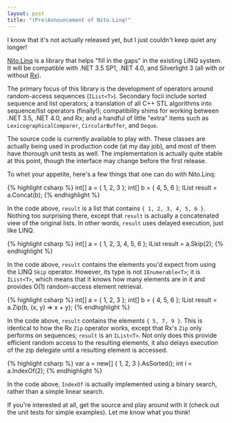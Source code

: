 ```yaml
---
layout: post
title: "(Pre)Announcement of Nito.Linq!"
---
```

I know that it's not actually released yet, but I just couldn't keep quiet any longer!

[Nito.Linq](http://nitolinq.codeplex.com/) is a library that helps "fill in the gaps" in the existing LINQ system. It will be compatible with .NET 3.5 SP1, .NET 4.0, and Silverlight 3 (all with or without [Rx](http://msdn.microsoft.com/en-us/devlabs/ee794896.aspx)).

The primary focus of this library is the development of operators around random-access sequences (`IList<T>`). Secondary focii include sorted sequence and list operators; a translation of all C++ STL algorithms into sequence/list operators (finally!); compatibility shims for working between .NET 3.5, .NET 4.0, and Rx; and a handful of little "extra" items such as `LexicographicalComparer`, `CircularBuffer`, and `Deque`.

The source code is currently available to play with. These classes are actually being used in production code (at my day job), and most of them have thorough unit tests as well. The implementation is actually quite stable at this point, though the interface may change before the first release.

To whet your appetite, here's a few things that one can do with Nito.Linq:

{% highlight csharp %}
int[] a = { 1, 2, 3 };
int[] b = { 4, 5, 6 };
IList<int> result = a.Concat(b);
{% endhighlight %}

In the code above, `result` is a list that contains `{ 1, 2, 3, 4, 5, 6 }`. Nothing too surprising there, except that `result` is actually a concatenated view of the original lists. In other words, `result` uses delayed execution, just like LINQ.

{% highlight csharp %}
int[] a = { 1, 2, 3, 4, 5, 6 };
IList<int> result = a.Skip(2);
{% endhighlight %}

In the code above, `result` contains the elements you'd expect from using the LINQ `Skip` operator. However, its type is not `IEnumerable<T>`; it is `IList<T>`, which means that it knows how many elements are in it and provides O(1) random-access element retrieval.

{% highlight csharp %}
int[] a = { 1, 2, 3 };
int[] b = { 4, 5, 6 };
IList<int> result = a.Zip(b, (x, y) => x + y);
{% endhighlight %}

In the code above, `result` contains the elements `{ 5, 7, 9 }`. This is identical to how the Rx `Zip` operator works, except that Rx's `Zip` only performs on sequences; `result` is an `IList<T>`. Not only does this provide efficient random access to the resulting elements, it also delays execution of the zip delegate until a resulting element is accessed.

{% highlight csharp %}
var a = new[] { 1, 2, 3 }.AsSorted();
int i = a.IndexOf(2);
{% endhighlight %}

In the code above, `IndexOf` is actually implemented using a binary search, rather than a simple linear search.

If you're interested at all, get the source and play around with it (check out the unit tests for simple examples). Let me know what you think!

